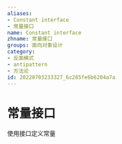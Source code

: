 ```yaml
---
aliases:
- Constant interface
- 常量接口
name: Constant interface
zhname: 常量接口
groups: 面向对象设计
category:
- 反面模式
- antipattern
- 方法论
id: 20220703233327_6c285fe6b6204a7a
---
```


# 常量接口


使用接口定义常量
